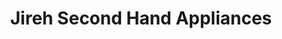 ---
title: "Jireh Second Hand Appliances"
url: /milwaukee/jireh-second-hand-appliances/
shop: Haushaltsgeräte
---